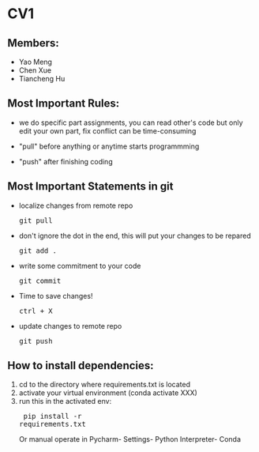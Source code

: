 # CV1

## Members:
- Yao Meng
- Chen Xue
- Tiancheng Hu

## Most Important Rules:
- we do specific part assignments, you can read other's code but only edit your own part, fix conflict can be time-consuming 

- "pull" before anything or anytime starts programmming 

- "push" after finishing coding 
## Most Important Statements in git
- localize changes from remote repo  <pre>git pull </pre>                 
- don't ignore the dot in the end, this will put your changes to be repared <pre>git add . </pre>                 
- write some commitment to your code <pre>git commit </pre>               
- Time to save changes! <pre>ctrl + X </pre>                
- update changes to remote repo <pre>git push </pre>                  
## How to install dependencies:
1. cd to the directory where requirements.txt is located
2. activate your virtual environment (conda activate XXX)
3. run this in the activated env: <pre> pip install -r requirements.txt</pre>
Or manual operate in Pycharm- Settings- Python Interpreter- Conda

